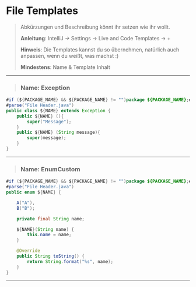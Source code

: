 # File Templates
> Abkürzungen und Beschreibung könnt ihr setzen wie ihr wollt. 
> 
> **Anleitung**: IntelliJ → Settings → Live and Code Templates → + 
> 
> **Hinweis**: Die Templates kannst du so übernehmen, natürlich auch anpassen, wenn du weißt, was machst :)
>
> **Mindestens**: Name & Template Inhalt
 


---

> ### Name: Exception <br>
``` java
#if (${PACKAGE_NAME} && ${PACKAGE_NAME} != "")package ${PACKAGE_NAME};#end
#parse("File Header.java")
public class ${NAME} extends Exception {
    public ${NAME} (){
        super("Message");
    }
    public ${NAME} (String message){
        super(message);
    }
}
```
---

> ### Name: EnumCustom <br>
``` java
#if (${PACKAGE_NAME} && ${PACKAGE_NAME} != "")package ${PACKAGE_NAME};#end
#parse("File Header.java")
public enum ${NAME} {

    A("A"),
    B("B");

    private final String name;

    ${NAME}(String name) {
        this.name = name;
    }

    @Override
    public String toString() {
        return String.format("%s", name);
    }
}
```
---